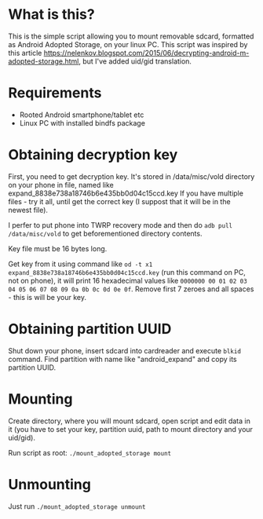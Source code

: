 # What is this?
This is the simple script allowing you to mount removable sdcard, formatted as Android Adopted Storage, on your linux PC. This script was inspired by this article https://nelenkov.blogspot.com/2015/06/decrypting-android-m-adopted-storage.html, but I've added uid/gid translation.

# Requirements
- Rooted Android smartphone/tablet etc
- Linux PC with installed bindfs package

# Obtaining decryption key
First, you need to get decryption key. It's stored in /data/misc/vold directory on your phone in file, named like expand_8838e738a18746b6e435bb0d04c15ccd.key If you have multiple files - try it all, until get the correct key (I suppost that it will be in the newest file).

I perfer to put phone into TWRP recovery mode and then do `adb pull /data/misc/vold` to get beforementioned directory contents.

Key file must be 16 bytes long.

Get key from it using command like `od -t x1 expand_8838e738a18746b6e435bb0d04c15ccd.key` (run this command on PC, not on phone), it will print 16 hexadecimal values like `0000000 00 01 02 03 04 05 06 07 08 09 0a 0b 0c 0d 0e 0f`. Remove first 7 zeroes and all spaces - this is will be your key.

# Obtaining partition UUID
Shut down your phone, insert sdcard into cardreader and execute `blkid` command. Find partition with name like "android_expand" and copy its partition UUID.

# Mounting
Create directory, where you will mount sdcard, open script and edit data in it (you have to set your key, partition uuid, path to mount directory and your uid/gid).

Run script as root: `./mount_adopted_storage mount`

# Unmounting
Just run `./mount_adopted_storage unmount`
